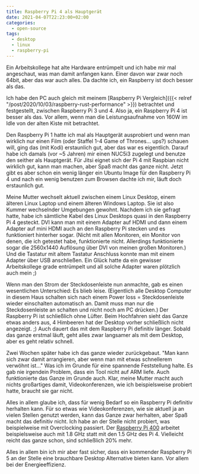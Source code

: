 ```yaml
---
title: Raspberry Pi 4 als Hauptgerät
date: 2021-04-07T22:23:00+02:00
categories:
  - open-source
tags:
  - desktop
  - linux
  - raspberry-pi
---
```

Ein Arbeitskollege hat alte Hardware entrümpelt und ich habe mir mal angeschaut, was man damit anfangen kann.
Einer davon war zwar noch 64bit, aber das war auch alles.
Da dachte ich, ein Raspberry ist doch besser als das.
<!--more-->

Ich habe den PC auch gleich mit meinem [Raspberry Pi Vergleich]({{< relref "/post/2020/10/03/raspberry-rust-performance" >}}) betrachtet und festgestellt, zwischen Raspberry Pi 3 und 4.
Also ja, ein Raspberry Pi 4 ist besser als das.
Vor allem, wenn man die Leistungsaufnahme von 160W im Idle von der alten Kiste mit betrachtet.

Den Raspberry Pi 1 hatte ich mal als Hauptgerät ausprobiert und wenn man wirklich nur einen Film (oder Staffel 1-4 Game of Thrones… ups?) schauen will, ging das (mit Kodi) erstaunlich gut, aber das war es eigentlich.
Darauf habe ich damals (vor ~5 Jahren) mir einen NUC5i3 zugelegt und benutze den seither als Hauptgerät.
Für Jitsi eignet sich der Pi 4 mit Raspbian nicht wirklich gut, kann man machen, aber Spaß macht das ganze nicht.
Jetzt gibt es aber schon ein wenig länger ein Ubuntu Image für den Raspberry Pi 4 und nach ein wenig benutzen zum Browsen dachte ich mir, läuft doch erstaunlich gut.

Meine Mutter wechselt aktuell zwischen einem Linux Desktop, einem älteren Linux Laptop und einem älteren Windows Laptop.
Sie ist also Kummer wechselnder Umgebungen gewohnt.
Nachdem ich sie gefragt hatte, habe ich sämtliche Kabel des Linux Desktops quasi in den Raspberry Pi 4 gesteckt.
DVI kann man mit einem Adapter auf HDMI und dann einem Adapter auf mini HDMI auch an den Raspberry Pi stecken und es funktioniert hinterher sogar.
(Nicht mit allen Monitoren, ein Monitor von denen, die ich getestet habe, funktionierte nicht. Allerdings funktionierte sogar die 2560x1440 Auflösung über DVI von meinen großen Monitoren.)
Und die Tastatur mit altem Tastatur Anschluss konnte man mit einem Adapter über USB anschließen.
Ein Glück hatte da ein gewisser Arbeitskollege grade entrümpelt und all solche Adapter waren plötzlich auch mein ;)

Wenn man den Strom der Steckdosenleiste nun anmachte, gab es einen wesentlichen Unterschied:
Es blieb leise.
(Eigentlich alle Desktop Computer in diesem Haus schalten sich nach einem Power loss = Steckdosenleiste wieder einschalten automatisch an. Damit muss man nur die Steckdosenleiste an schalten und nicht noch am PC drücken.)
Der Raspberry Pi ist schließlich ohne Lüfter.
Beim Hochfahren sieht das Ganze etwas anders aus, 4 Himbeeren hat der Desktop vorher schließlich nicht angezeigt. ;)
Auch dauert das mit dem Raspberry Pi definitiv länger.
Sobald das ganze erstmal läuft, geht alles zwar langsamer als mit dem Desktop, aber es geht relativ schnell.

Zwei Wochen später habe ich das ganze wieder zurückgebaut.
"Man kann sich zwar damit arrangieren, aber wenn man mit etwas schnellerem verwöhnt ist…"
Was ich im Grunde für eine spannende Feststellung halte.
Es gab nie irgendein Problem, dass ein Tool nicht auf ARM liefe.
Auch funktionierte das Ganze im Grunde auch.
Klar, meine Mutter macht auch nichts großartiges damit, Videokonferenzen, wie ich beispielsweise probiert hatte, braucht sie gar nicht.

Alles in allem glaube ich, dass für wenig Bedarf so ein Raspberry Pi definitiv herhalten kann.
Für so etwas wie Videokonferenzen, wie sie aktuell ja an vielen Stellen genutzt werden, kann das Ganze zwar herhalten, aber Spaß macht das definitiv nicht.
Ich habe an der Stelle nicht probiert, was beispielweise mit Overclocking passiert.
Der [Raspberry Pi 400](https://www.raspberrypi.org/products/raspberry-pi-400/) arbeitet beispielsweise auch mit 1.8 GHz statt mit den 1.5 GHz des Pi 4.
Vielleicht reicht das ganze schon, sind schließlich 20% mehr.

Alles in allem bin ich mir aber fast sicher, dass ein kommender Raspberry Pi 5 an der Stelle eine brauchbare Desktop Alternative bieten kann.
Vor allem bei der Energieeffizienz.
